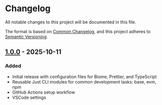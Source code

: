 # Changelog

All notable changes to this project will be documented in this file.

The format is based on [Common Changelog](https://common-changelog.org/), and this project adheres to
[Semantic Versioning](https://semver.org/spec/v2.0.0.html).

[1.0.0]: https://github.com/sablier-labs/devkit/releases/tag/v1.0.0

## [1.0.0] - 2025-10-11

### Added

- Initial release with configuration files for Biome, Prettier, and TypeScript
- Reusable Just CLI modules for common development tasks: base, evm, npm
- GitHub Actions setup workflow
- VSCode settings
